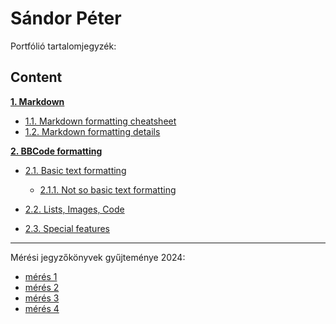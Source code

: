 # Sándor Péter

Portfólió tartalomjegyzék:

## Content

**[1. Markdown](#heading--1)**

  * [1.1. Markdown formatting cheatsheet](#heading--1-1)
  * [1.2. Markdown formatting details](#heading--1-2)

**[2. BBCode formatting](#heading--2)**

  * [2.1. Basic text formatting](#heading--2-1)

      * [2.1.1. Not so basic text formatting](#heading--2-1-1)

  * [2.2. Lists, Images, Code](#heading--2-2)
  * [2.3. Special features](#heading--2-3)

----


Mérési jegyzőkönyvek gyűjteménye 2024:

- [mérés 1](https://sandorpeteer.github.io/TAVKOZLES2/JEGYZOKONYV/01_mérés)
- [mérés 2](https://sandorpeteer.github.io/TAVKOZLES2/JEGYZOKONYV/02_mérés)
- [mérés 3](https://sandorpeteer.github.io/TAVKOZLES2/JEGYZOKONYV/03_mérés)
- [mérés 4](https://sandorpeteer.github.io/TAVKOZLES2/JEGYZOKONYV/04_mérés)
